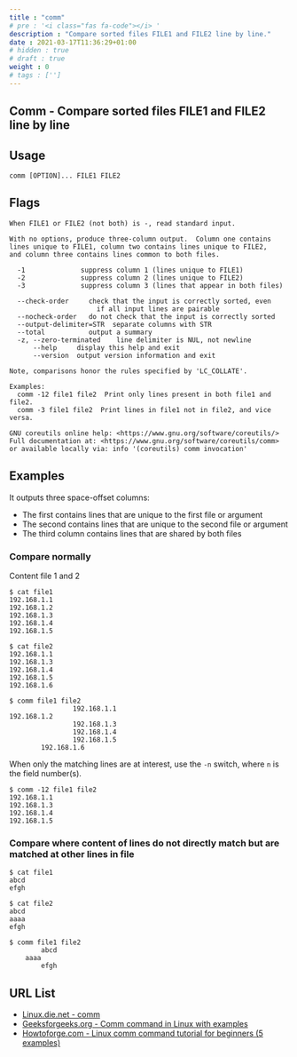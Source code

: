```yaml
---
title : "comm"
# pre : '<i class="fas fa-code"></i> '
description : "Compare sorted files FILE1 and FILE2 line by line."
date : 2021-03-17T11:36:29+01:00
# hidden : true
# draft : true
weight : 0
# tags : ['']
---
```


## Comm - Compare sorted files FILE1 and FILE2 line by line

## Usage

```plain
comm [OPTION]... FILE1 FILE2
```

## Flags

```plain
When FILE1 or FILE2 (not both) is -, read standard input.

With no options, produce three-column output.  Column one contains
lines unique to FILE1, column two contains lines unique to FILE2,
and column three contains lines common to both files.

  -1              suppress column 1 (lines unique to FILE1)
  -2              suppress column 2 (lines unique to FILE2)
  -3              suppress column 3 (lines that appear in both files)

  --check-order     check that the input is correctly sorted, even
                      if all input lines are pairable
  --nocheck-order   do not check that the input is correctly sorted
  --output-delimiter=STR  separate columns with STR
  --total           output a summary
  -z, --zero-terminated    line delimiter is NUL, not newline
      --help     display this help and exit
      --version  output version information and exit

Note, comparisons honor the rules specified by 'LC_COLLATE'.

Examples:
  comm -12 file1 file2  Print only lines present in both file1 and file2.
  comm -3 file1 file2  Print lines in file1 not in file2, and vice versa.

GNU coreutils online help: <https://www.gnu.org/software/coreutils/>
Full documentation at: <https://www.gnu.org/software/coreutils/comm>
or available locally via: info '(coreutils) comm invocation'

```

## Examples

It outputs three space-offset columns:

- The first contains lines that are unique to the first file or argument
- The second contains lines that are unique to the second file or argument
- The third column contains lines that are shared by both files

### Compare normally

Content file 1 and 2

```plain
$ cat file1
192.168.1.1
192.168.1.2
192.168.1.3
192.168.1.4
192.168.1.5

$ cat file2
192.168.1.1
192.168.1.3
192.168.1.4
192.168.1.5
192.168.1.6
```

```plain
$ comm file1 file2                
                192.168.1.1
192.168.1.2
                192.168.1.3
                192.168.1.4
                192.168.1.5
        192.168.1.6
```

When only the matching lines are at interest, use the `-n` switch, where `n` is the field number(s).

```plain
$ comm -12 file1 file2
192.168.1.1
192.168.1.3
192.168.1.4
192.168.1.5
```

### Compare where content of lines do not directly match but are matched at other lines in file

```plain
$ cat file1      
abcd
efgh

$ cat file2
abcd
aaaa
efgh
```

```plain
$ comm file1 file2
        abcd
    aaaa
        efgh
```

## URL List

- [Linux.die.net - comm](https://linux.die.net/man/1/comm)
- [Geeksforgeeks.org - Comm command in Linux with examples](https://www.geeksforgeeks.org/comm-command-in-linux-with-examples/)
- [Howtoforge.com - Linux comm command tutorial for beginners (5 examples)](https://www.howtoforge.com/linux-comm-command/)
